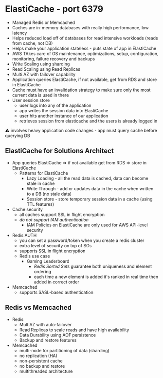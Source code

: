 # ElastiCache - port 6379

* Managed Redis or Memcached
* Caches are in-memory databases with really high performance, low latency
* Helps reduced load off of databases for read intensive workloads (reads from cache, not DB)
* Helps make your application stateless - puts state of app in ElastiCache
* AWS TAkes care of OS maintenance, optimizations, setup, configuration, monitoring, failure recovery and backups
* Write Scaling using sharding
* Read Scaling using Read Replicas
* Multi AZ with failover capability
* Application queries ElastiCache, if not available, get from RDS and store in ElastiCache
* Cache must have an invalidation strategy to make sure only the most current data is used in there
* User session store
  * user logs into any of the application
  * app writes the session data into ElastiCache
  * user hits another instance of our application
  * retrieves session from elasticache and the users is already logged in

⚠️ involves heavy application code changes - app must query cache before querying DB

## ElastiCache for Solutions Architect

* App queries ElastiCache => if not available get from RDS => store in ElastiCache
  * Patterns for ElastiCache
    * Lazy Loading - all the read data is cached, data can become stale in cache
    * Write Through - add or updates data in the cache when written to a DB (no stale data)
    * Session store - store temporary session data in a cache (using TTL features)
* Cache security
  * all caches support SSL in flight encryption
  * _do not support IAM authentication_
    * IAM Policies on ElastiCache are only used for AWS API-level security
* Redis AUTH
  * you can set a password/token when you create a redis cluster
  * extra level of security on top of SGs
  * supports SSL in flight encryption
  * Redis use case
    * Gaming Leaderboard
      * _Redis Sorted Sets_ guarantee both uniqueness and element ordering
      * each time a new element is added it's ranked in real time then added in correct order
* Memcached
  * supports SASL-based authentication

## Redis vs Memcached

* Redis
  * MultiAZ with auto-failover
  * Read Replicas to scale reads and have high availability
  * Data Durability using AOF persistence
  * Backup and restore features
* Memcached
  * multi-node for partitioning of data (sharding)
  * no replication (HA)
  * non-persistent cache
  * no backup and restore
  * multithreaded architecture
